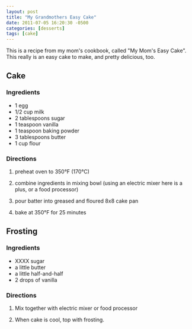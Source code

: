 ```yaml
---
layout: post
title: "My Grandmothers Easy Cake"
date: 2011-07-05 16:20:30 -0500
categories: [desserts]
tags: [cake]
---
```

This is a recipe from my mom's cookbook, called "My Mom's Easy Cake". This really is an easy cake to make, and pretty delicious, too.

## Cake

### Ingredients

* 1 egg
* 1/2 cup milk
* 2 tablespoons sugar
* 1 teaspoon vanilla
* 1 teaspoon baking powder
* 3 tablespoons butter
* 1 cup flour

### Directions

1.  preheat oven to 350°F (170°C)

1.  combine ingredients in mixing bowl (using an electric mixer here is a plus, or a food processor)

1.  pour batter into greased and floured 8x8 cake pan

1.  bake at 350°F for 25 minutes

## Frosting

### Ingredients

* XXXX sugar
* a little butter
* a little half-and-half
* 2 drops of vanilla

### Directions

1.  Mix together with electric mixer or food processor

1.  When cake is cool, top with frosting.

